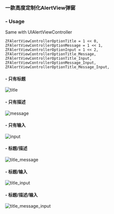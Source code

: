 ### 一款高度定制化AlertView弹窗
### - Usage
Same with UIAlertViewController

```
ZFAlertViewControllerOptionTitle = 1 << 0,
ZFAlertViewControllerOptionMessage = 1 << 1,
ZFAlertViewControllerOptionInput = 1 << 2,
ZFAlertViewControllerOptionTitle_Message,
ZFAlertViewControllerOptionTitle_Input,
ZFAlertViewControllerOptionMessage_Input,
ZFAlertViewControllerOptionTitle_Message_Input,
```

#### - 只有标题
![title](https://github.com/FranLucky/ZFAlertViewController/blob/master/pic/title.png)
#### - 只有描述
![message](https://github.com/FranLucky/ZFAlertViewController/blob/master/pic/message.png)
#### - 只有输入
![input](https://github.com/FranLucky/ZFAlertViewController/blob/master/pic/input.png)
#### - 标题/描述
![title_message](https://github.com/FranLucky/ZFAlertViewController/blob/master/pic/title_message.png)
#### - 标题/输入
![title_input](https://github.com/FranLucky/ZFAlertViewController/blob/master/pic/title_input.png)
#### - 标题/描述/输入
![title_message_input](https://github.com/FranLucky/ZFAlertViewController/blob/master/pic/title_message_input.png)

